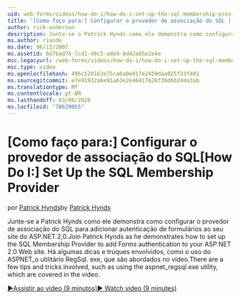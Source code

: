 ```yaml
---
uid: web-forms/videos/how-do-i/how-do-i-set-up-the-sql-membership-provider
title: '[Como faço para:] Configurar o provedor de associação do SQL | Microsoft Docs'
author: rick-anderson
description: Junte-se a Patrick Hynds como ele demonstra como configurar o provedor de associação do SQL para adicionar autenticação de formulários ao seu site do ASP.NET 2,0. Há algumas gorjetas...
ms.author: riande
ms.date: 06/12/2007
ms.assetid: 6d7bad76-7cd1-40c5-ade9-8d42a85e2e4e
msc.legacyurl: /web-forms/videos/how-do-i/how-do-i-set-up-the-sql-membership-provider
msc.type: video
ms.openlocfilehash: 496c520163e75ca6a0e017e2459daa025f33f481
ms.sourcegitcommit: e7e91932a6e91a63e2e46417626f39d6b244a3ab
ms.translationtype: MT
ms.contentlocale: pt-BR
ms.lasthandoff: 03/06/2020
ms.locfileid: "78629055"
---
```

# <a name="how-do-i-set-up-the-sql-membership-provider"></a><span data-ttu-id="94c08-104">[Como faço para:] Configurar o provedor de associação do SQL</span><span class="sxs-lookup"><span data-stu-id="94c08-104">[How Do I:] Set Up the SQL Membership Provider</span></span>

<span data-ttu-id="94c08-105">por [Patrick Hynds](https://twitter.com/patrickhynds)</span><span class="sxs-lookup"><span data-stu-id="94c08-105">by [Patrick Hynds](https://twitter.com/patrickhynds)</span></span>

<span data-ttu-id="94c08-106">Junte-se a Patrick Hynds como ele demonstra como configurar o provedor de associação do SQL para adicionar autenticação de formulários ao seu site do ASP.NET 2,0.</span><span class="sxs-lookup"><span data-stu-id="94c08-106">Join Patrick Hynds as he demonstrates how to set up the SQL Membership Provider to add Forms authentication to your ASP.NET 2.0 Web site.</span></span> <span data-ttu-id="94c08-107">Há algumas dicas e truques envolvidos, como o uso do ASPNET\_o utilitário RegSql. exe, que são abordados no vídeo.</span><span class="sxs-lookup"><span data-stu-id="94c08-107">There are a few tips and tricks involved, such as using the aspnet\_regsql.exe utility, which are covered in the video.</span></span>

[<span data-ttu-id="94c08-108">&#9654;Assistir ao vídeo (9 minutos)</span><span class="sxs-lookup"><span data-stu-id="94c08-108">&#9654; Watch video (9 minutes)</span></span>](https://channel9.msdn.com/Blogs/ASP-NET-Site-Videos/how-do-i-set-up-the-sql-membership-provider)
